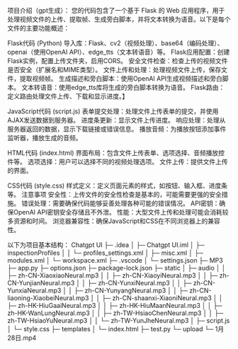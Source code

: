项目介绍（gpt生成）：
您的代码包含了一个基于 Flask 的 Web 应用程序，用于处理视频文件的上传、提取帧、生成旁白脚本，并将文本转换为语音。以下是每个文件的主要功能概述：

Flask代码 (Python)
导入库：Flask、cv2（视频处理）、base64（编码处理）、openai（使用OpenAI API）、edge_tts（文本转语音）等。
Flask应用配置：创建Flask实例，配置上传文件夹，启用CORS。
安全文件检查：检查上传的视频文件是否安全（扩展名和MIME类型）。
文件上传和处理：处理视频文件上传，保存文件，提取视频帧。
生成描述和旁白脚本：使用OpenAI API生成视频描述和旁白脚本。
文本转语音：使用edge_tts库将生成的旁白脚本转换为语音。
Flask路由：定义路由处理文件上传、下载和显示进度。】

JavaScript代码 (script.js)
表单提交处理：处理文件上传表单的提交，并使用AJAX发送数据到服务器。
进度条更新：显示文件上传进度。
响应处理：处理从服务器返回的数据，显示下载链接或错误信息。
播放音频：为播放按钮添加事件监听器，播放生成的音频。

HTML代码 (index.html)
界面布局：包含文件上传表单、选项选择、音频播放控件等。
选项选择：用户可以选择不同的视频处理选项。
文件上传：提供文件上传的界面。

CSS代码 (style.css)
样式定义：定义页面元素的样式，如按钮、输入框、进度条等。
注意事项
安全性：上传文件的安全性检查是基本的，可能需要更强的安全措施。
错误处理：需要确保代码能够妥善处理各种可能的错误情况。
API密钥：确保OpenAI API密钥安全存储且不外泄。
性能：大型文件上传和处理可能会消耗较多资源和时间。
浏览器兼容性：确保JavaScript和CSS在不同浏览器上的兼容性。

以下为项目基本结构：
Chatgpt UI
├─ .idea
│  ├─ Chatgpt UI.iml
│  ├─ inspectionProfiles
│  │  └─ profiles_settings.xml
│  ├─ misc.xml
│  ├─ modules.xml
│  └─ workspace.xml
├─ .vscode
│  └─ settings.json
├─ MP3
├─ app.py
├─ options.json
├─ package-lock.json
├─ static
│  ├─ audio
│  │  ├─ zh-CN-XiaoxiaoNeural.mp3
│  │  ├─ zh-CN-XiaoyiNeural.mp3
│  │  ├─ zh-CN-YunjianNeural.mp3
│  │  ├─ zh-CN-YunxiNeural.mp3
│  │  ├─ zh-CN-YunxiaNeural.mp3
│  │  ├─ zh-CN-YunyangNeural.mp3
│  │  ├─ zh-CN-liaoning-XiaobeiNeural.mp3
│  │  ├─ zh-CN-shaanxi-XiaoniNeural.mp3
│  │  ├─ zh-HK-HiuGaaiNeural.mp3
│  │  ├─ zh-HK-HiuMaanNeural.mp3
│  │  ├─ zh-HK-WanLungNeural.mp3
│  │  ├─ zh-TW-HsiaoChenNeural.mp3
│  │  ├─ zh-TW-HsiaoYuNeural.mp3
│  │  └─ zh-TW-YunJheNeural.mp3
│  ├─ script.js
│  └─ style.css
├─ templates
│  └─ index.html
├─ test.py
└─ upload
   └─ 1月28日.mp4

```